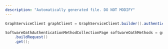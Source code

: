 ```yaml
---
description: "Automatically generated file. DO NOT MODIFY"
---
```

<!-- markdownlint-disable MD041 -->

```java
GraphServiceClient graphClient = GraphServiceClient.builder().authenticationProvider( authProvider ).buildClient();

SoftwareOathAuthenticationMethodCollectionPage softwareOathMethods = graphClient.me().authentication().softwareOathMethods()
    .buildRequest()
    .get();
```
